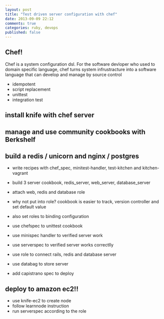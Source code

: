 ```yaml
---
layout: post
title: "Test driven server configuration with chef"
date: 2013-09-09 22:12
comments: true
categories: ruby, devops
published: false
---
```


## Chef!

Chef is a system configuration dsl.
For the software devloper who used to domain specific language,
chef turns system infrustracture into a software language that can develop and manage by source control

+ idempotent
+ script replacement
+ unittest
+ integration test

## install knife with chef server

## manage and use community cookbooks with Berkshelf

## build a redis / unicorn and nginx / postgres

+ write recipes with chef_spec, minitest-handler, test-kitchen and kitchen-vagrant
+ build 3 server cookbook, redis_server, web_server, database_server
+ attach web, redis and database role
+ why not put into role? cookbook is easier to track, version controller and set default value
+ also set roles to binding configuration

+ use chefspec to unittest cookbook
+ use minispec handler to verified server work
+ use serverspec to verified server works correctlly

+ use role to connect rails, redis and database server
+ use databag to store server
+ add capistrano spec to deploy

## deploy to amazon ec2!!

+ use knife-ec2 to create node
+ follow learnnode instruction
+ run serverspec according to the role
